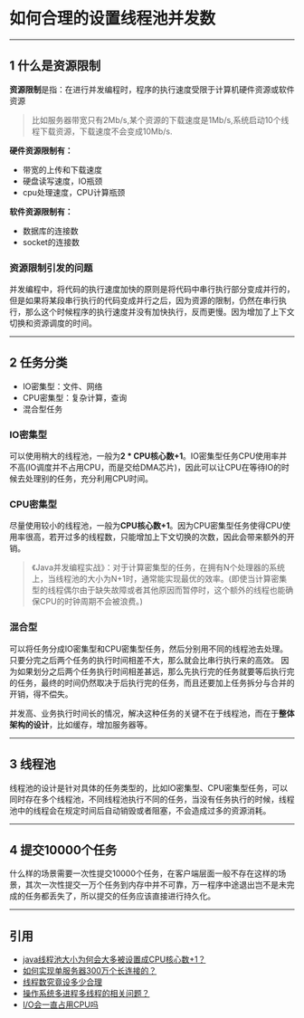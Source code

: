 # 如何合理的设置线程池并发数

---
## 1 什么是资源限制

**资源限制**是指：在进行并发编程时，程序的执行速度受限于计算机硬件资源或软件资源

>比如服务器带宽只有2Mb/s,某个资源的下载速度是1Mb/s,系统启动10个线程下载资源，下载速度不会变成10Mb/s.

**硬件资源限制有：**

- 带宽的上传和下载速度
- 硬盘读写速度，IO瓶颈
- cpu处理速度，CPU计算瓶颈

**软件资源限制有：**

- 数据库的连接数
- socket的连接数

### 资源限制引发的问题

并发编程中，将代码的执行速度加快的原则是将代码中串行执行部分变成并行的，但是如果将某段串行执行的代码变成并行之后，因为资源的限制，仍然在串行执行，那么这个时候程序的执行速度并没有加快执行，反而更慢。因为增加了上下文切换和资源调度的时间。

---
## 2 任务分类

- IO密集型：文件、网络
- CPU密集型：复杂计算，查询
- 混合型任务

### IO密集型

可以使用稍大的线程池，一般为**2 * CPU核心数+1**。IO密集型任务CPU使用率并不高(IO调度并不占用CPU，而是交给DMA芯片)，因此可以让CPU在等待IO的时候去处理别的任务，充分利用CPU时间。

### CPU密集型

尽量使用较小的线程池，一般为**CPU核心数+1**。因为CPU密集型任务使得CPU使用率很高，若开过多的线程数，只能增加上下文切换的次数，因此会带来额外的开销。

>《Java并发编程实战》：对于计算密集型的任务，在拥有N个处理器的系统上，当线程池的大小为N+1时，通常能实现最优的效率。(即使当计算密集型的线程偶尔由于缺失故障或者其他原因而暂停时，这个额外的线程也能确保CPU的时钟周期不会被浪费。)

### 混合型

可以将任务分成IO密集型和CPU密集型任务，然后分别用不同的线程池去处理。 只要分完之后两个任务的执行时间相差不大，那么就会比串行执行来的高效。 因为如果划分之后两个任务执行时间相差甚远，那么先执行完的任务就要等后执行完的任务，最终的时间仍然取决于后执行完的任务，而且还要加上任务拆分与合并的开销，得不偿失。

并发高、业务执行时间长的情况，解决这种任务的关键不在于线程池，而在于**整体架构的设计**，比如缓存，增加服务器等。

---
## 3 线程池

线程池的设计是针对具体的任务类型的，比如IO密集型、CPU密集型任务，可以同时存在多个线程池，不同线程池执行不同的任务，当没有任务执行的时候，线程池中的线程会在规定时间后自动销毁或者阻塞，不会造成过多的资源消耗。

----
## 4 提交10000个任务

什么样的场景需要一次性提交10000个任务，在客户端层面一般不存在这样的场景，其次一次性提交一万个任务到内存中并不可靠，万一程序中途退出岂不是未完成的任务都丢失了，所以提交的任务应该直接进行持久化。

---
## 引用

- [java线程池大小为何会大多被设置成CPU核心数+1？](https://www.zhihu.com/question/38128980)
- [如何实现单服务器300万个长连接的？](https://www.zhihu.com/question/20831000)
- [线程数究竟设多少合理](https://www.jianshu.com/p/ad7a889598e5)
- [操作系统多进程多线程的相关问题？](https://www.zhihu.com/question/48500642)
- [I/O会一直占用CPU吗](https://www.zhihu.com/question/27734728)
